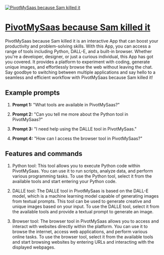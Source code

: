 [![PivotMySaas because Sam killed it](https://files.oaiusercontent.com/file-tXIl24puIHfHvesGd0D5eSLH?se=2123-10-17T10%3A13%3A46Z&sp=r&sv=2021-08-06&sr=b&rscc=max-age%3D31536000%2C%20immutable&rscd=attachment%3B%20filename%3D1125b4d9-933a-44a2-ad7a-8d6644874434.png&sig=arWE98r4hb9oCb0UkkpBDGXhx0hT5kJrH53wTavFCmU%3D)](https://chat.openai.com/g/g-yggMQbr3x-pivotmysaas-because-sam-killed-it)

# [PivotMySaas because Sam killed it](https://chat.openai.com/g/g-yggMQbr3x-pivotmysaas-because-sam-killed-it)

PivotMySaas because Sam killed it is an interactive App that can boost your productivity and problem-solving skills. With this App, you can access a range of tools including Python, DALL-E, and a built-in browser. Whether you're a developer, designer, or just a curious individual, this App has got you covered. It provides a platform to experiment with coding, generate unique images, and effortlessly browse the web without leaving the chat. Say goodbye to switching between multiple applications and say hello to a seamless and efficient workflow with PivotMySaas because Sam killed it!

## Example prompts

1. **Prompt 1:** "What tools are available in PivotMySaas?"

2. **Prompt 2:** "Can you tell me more about the Python tool in PivotMySaas?"

3. **Prompt 3:** "I need help using the DALLE tool in PivotMySaas."

4. **Prompt 4:** "How can I access the browser tool in PivotMySaas?"

## Features and commands

1. Python tool: This tool allows you to execute Python code within PivotMySaas. You can use it to run scripts, analyze data, and perform various programming tasks. To use the Python tool, select it from the available tools and start entering your Python code.

2. DALLE tool: The DALLE tool in PivotMySaas is based on the DALL-E model, which is a machine learning model capable of generating images from textual prompts. This tool can be used to generate creative and unique images based on your input. To use the DALLE tool, select it from the available tools and provide a textual prompt to generate an image.

3. Browser tool: The browser tool in PivotMySaas allows you to access and interact with websites directly within the platform. You can use it to browse the internet, access web applications, and perform various online tasks. To use the browser tool, select it from the available tools and start browsing websites by entering URLs and interacting with the displayed webpages.